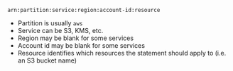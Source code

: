 ```arn:partition:service:region:account-id:resource```
- Partition is usually `aws`
- Service can be S3, KMS, etc.
- Region may be blank for some services
- Account id may be blank for some services
- Resource identifies which resources the statement should apply to (i.e. an S3 bucket name)
